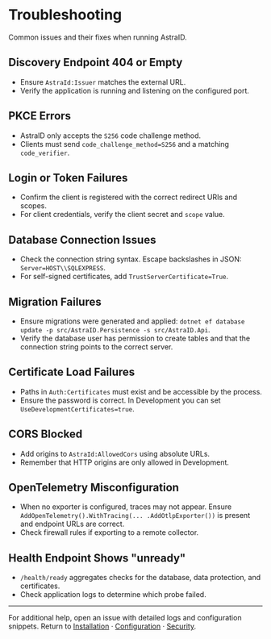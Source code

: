 # Troubleshooting

Common issues and their fixes when running AstraID.

## Discovery Endpoint 404 or Empty
- Ensure `AstraId:Issuer` matches the external URL.
- Verify the application is running and listening on the configured port.

## PKCE Errors
- AstraID only accepts the `S256` code challenge method.
- Clients must send `code_challenge_method=S256` and a matching `code_verifier`.

## Login or Token Failures
- Confirm the client is registered with the correct redirect URIs and scopes.
- For client credentials, verify the client secret and `scope` value.

## Database Connection Issues
- Check the connection string syntax. Escape backslashes in JSON: `Server=HOST\\SQLEXPRESS`.
- For self-signed certificates, add `TrustServerCertificate=True`.

## Migration Failures
- Ensure migrations were generated and applied: `dotnet ef database update -p src/AstraID.Persistence -s src/AstraID.Api`.
- Verify the database user has permission to create tables and that the connection string points to the correct server.

## Certificate Load Failures
- Paths in `Auth:Certificates` must exist and be accessible by the process.
- Ensure the password is correct. In Development you can set `UseDevelopmentCertificates=true`.

## CORS Blocked
- Add origins to `AstraId:AllowedCors` using absolute URLs.
- Remember that HTTP origins are only allowed in Development.

## OpenTelemetry Misconfiguration
- When no exporter is configured, traces may not appear. Ensure `AddOpenTelemetry().WithTracing(... .AddOtlpExporter())` is present and endpoint URLs are correct.
- Check firewall rules if exporting to a remote collector.

## Health Endpoint Shows "unready"
- `/health/ready` aggregates checks for the database, data protection, and certificates.
- Check application logs to determine which probe failed.

---

For additional help, open an issue with detailed logs and configuration snippets. Return to [Installation](INSTALL.md) · [Configuration](CONFIGURATION.md) · [Security](SECURITY.md).
